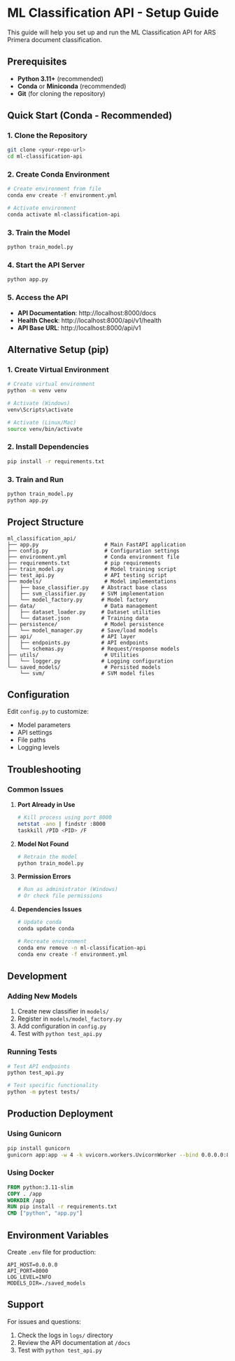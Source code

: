 # ML Classification API - Setup Guide

This guide will help you set up and run the ML Classification API for ARS Primera document classification.

## Prerequisites

- **Python 3.11+** (recommended)
- **Conda** or **Miniconda** (recommended)
- **Git** (for cloning the repository)

## Quick Start (Conda - Recommended)

### 1. Clone the Repository
```bash
git clone <your-repo-url>
cd ml-classification-api
```

### 2. Create Conda Environment
```bash
# Create environment from file
conda env create -f environment.yml

# Activate environment
conda activate ml-classification-api
```

### 3. Train the Model
```bash
python train_model.py
```

### 4. Start the API Server
```bash
python app.py
```

### 5. Access the API
- **API Documentation**: http://localhost:8000/docs
- **Health Check**: http://localhost:8000/api/v1/health
- **API Base URL**: http://localhost:8000/api/v1

## Alternative Setup (pip)

### 1. Create Virtual Environment
```bash
# Create virtual environment
python -m venv venv

# Activate (Windows)
venv\Scripts\activate

# Activate (Linux/Mac)
source venv/bin/activate
```

### 2. Install Dependencies
```bash
pip install -r requirements.txt
```

### 3. Train and Run
```bash
python train_model.py
python app.py
```

## Project Structure

```
ml_classification_api/
├── app.py                     # Main FastAPI application
├── config.py                  # Configuration settings
├── environment.yml            # Conda environment file
├── requirements.txt           # pip requirements
├── train_model.py             # Model training script
├── test_api.py                # API testing script
├── models/                    # Model implementations
│   ├── base_classifier.py    # Abstract base class
│   ├── svm_classifier.py     # SVM implementation
│   └── model_factory.py      # Model factory
├── data/                      # Data management
│   ├── dataset_loader.py     # Dataset utilities
│   └── dataset.json          # Training data
├── persistence/               # Model persistence
│   └── model_manager.py      # Save/load models
├── api/                      # API layer
│   ├── endpoints.py          # API endpoints
│   └── schemas.py            # Request/response models
├── utils/                     # Utilities
│   └── logger.py             # Logging configuration
└── saved_models/              # Persisted models
    └── svm/                  # SVM model files
```

## Configuration

Edit `config.py` to customize:
- Model parameters
- API settings
- File paths
- Logging levels

## Troubleshooting

### Common Issues

1. **Port Already in Use**
   ```bash
   # Kill process using port 8000
   netstat -ano | findstr :8000
   taskkill /PID <PID> /F
   ```

2. **Model Not Found**
   ```bash
   # Retrain the model
   python train_model.py
   ```

3. **Permission Errors**
   ```bash
   # Run as administrator (Windows)
   # Or check file permissions
   ```

4. **Dependencies Issues**
   ```bash
   # Update conda
   conda update conda
   
   # Recreate environment
   conda env remove -n ml-classification-api
   conda env create -f environment.yml
   ```

## Development

### Adding New Models

1. Create new classifier in `models/`
2. Register in `models/model_factory.py`
3. Add configuration in `config.py`
4. Test with `python test_api.py`

### Running Tests

```bash
# Test API endpoints
python test_api.py

# Test specific functionality
python -m pytest tests/
```

## Production Deployment

### Using Gunicorn
```bash
pip install gunicorn
gunicorn app:app -w 4 -k uvicorn.workers.UvicornWorker --bind 0.0.0.0:8000
```

### Using Docker
```dockerfile
FROM python:3.11-slim
COPY . /app
WORKDIR /app
RUN pip install -r requirements.txt
CMD ["python", "app.py"]
```

## Environment Variables

Create `.env` file for production:
```env
API_HOST=0.0.0.0
API_PORT=8000
LOG_LEVEL=INFO
MODELS_DIR=./saved_models
```

## Support

For issues and questions:
1. Check the logs in `logs/` directory
2. Review the API documentation at `/docs`
3. Test with `python test_api.py`
